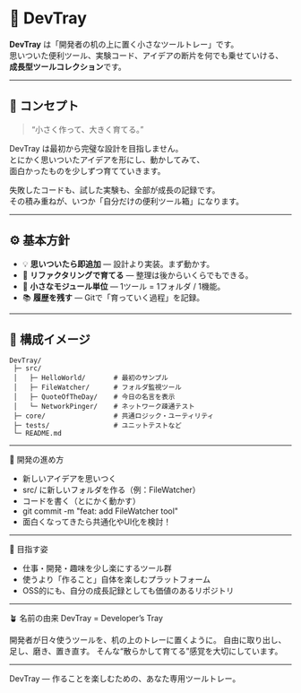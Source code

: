 # 🧰 DevTray

**DevTray** は「開発者の机の上に置く小さなツールトレー」です。  
思いついた便利ツール、実験コード、アイデアの断片を何でも乗せていける、  
**成長型ツールコレクション**です。

---

## 🌱 コンセプト

> “小さく作って、大きく育てる。”

DevTray は最初から完璧な設計を目指しません。  
とにかく思いついたアイデアを形にし、動かしてみて、  
面白かったものを少しずつ育てていきます。

失敗したコードも、試した実験も、全部が成長の記録です。  
その積み重ねが、いつか「自分だけの便利ツール箱」になります。

---

## ⚙️ 基本方針

- 💡 **思いついたら即追加** — 設計より実装。まず動かす。  
- 🔄 **リファクタリングで育てる** — 整理は後からいくらでもできる。  
- 🧩 **小さなモジュール単位** — 1ツール = 1フォルダ / 1機能。  
- 📚 **履歴を残す** — Gitで「育っていく過程」を記録。  

---

## 🧱 構成イメージ

```text
DevTray/
 ├─ src/
 │   ├─ HelloWorld/       # 最初のサンプル
 │   ├─ FileWatcher/      # フォルダ監視ツール
 │   ├─ QuoteOfTheDay/    # 今日の名言を表示
 │   └─ NetworkPinger/    # ネットワーク疎通テスト
 ├─ core/                 # 共通ロジック・ユーティリティ
 ├─ tests/                # ユニットテストなど
 └─ README.md
```
---

🚀 開発の進め方
- 新しいアイデアを思いつく
- src/ に新しいフォルダを作る（例：FileWatcher）
- コードを書く（とにかく動かす）
- git commit -m "feat: add FileWatcher tool"
- 面白くなってきたら共通化やUI化を検討！

---

🌈 目指す姿
- 仕事・開発・趣味を少し楽にするツール群
- 使うより「作ること」自体を楽しむプラットフォーム
- OSS的にも、自分の成長記録としても価値のあるリポジトリ

---
🪴 名前の由来
DevTray = Developer’s Tray

開発者が日々使うツールを、机の上のトレーに置くように。
自由に取り出し、足し、磨き、置き直す。
そんな“散らかして育てる”感覚を大切にしています。

---

DevTray — 作ることを楽しむための、あなた専用ツールトレー。
